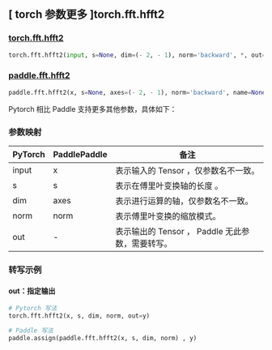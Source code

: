 ## [ torch 参数更多 ]torch.fft.hfft2

### [torch.fft.hfft2](https://pytorch.org/docs/stable/generated/torch.fft.hfft2.html?highlight=torch+fft+hfft2#torch.fft.hfft2)

```python
torch.fft.hfft2(input, s=None, dim=(- 2, - 1), norm='backward', *, out=None)
```

### [paddle.fft.hfft2](https://www.paddlepaddle.org.cn/documentation/docs/zh/api/paddle/fft/hfft2_cn.html)

```python
paddle.fft.hfft2(x, s=None, axes=(- 2, - 1), norm='backward', name=None)
```

Pytorch 相比 Paddle 支持更多其他参数，具体如下：

### 参数映射

| PyTorch                             | PaddlePaddle | 备注                                                                    |
| ----------------------------------- | ------------ | ----------------------------------------------------------------------- |
| input     | x           | 表示输入的 Tensor ，仅参数名不一致。             |
| s     | s           | 表示在傅里叶变换轴的长度 。                         |
| dim       | axes        | 表示进行运算的轴，仅参数名不一致。               |
| norm     | norm           | 表示傅里叶变换的缩放模式。                    |
| out      | -      | 表示输出的 Tensor ， Paddle 无此参数，需要转写。       |

###  转写示例
#### out：指定输出
```python
# Pytorch 写法
torch.fft.hfft2(x, s, dim, norm, out=y)

# Paddle 写法
paddle.assign(paddle.fft.hfft2(x, s, dim, norm) , y)
```
